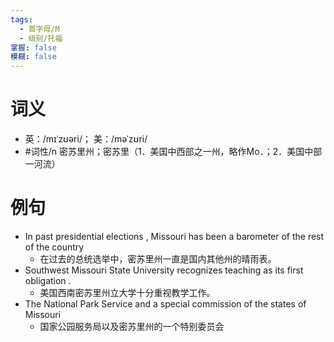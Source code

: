 ```yaml
---
tags:
  - 首字母/M
  - 级别/托福
掌握: false
模糊: false
---
```

# 词义
- 英：/mɪˈzʊəri/； 美：/məˈzʊri/
- #词性/n  密苏里州；密苏里（1．美国中西部之一州，略作Mo．；2．美国中部一河流）
# 例句
- In past presidential elections , Missouri has been a barometer of the rest of the country
	- 在过去的总统选举中，密苏里州一直是国内其他州的晴雨表。
- Southwest Missouri State University recognizes teaching as its first obligation .
	- 美国西南密苏里州立大学十分重视教学工作。
- The National Park Service and a special commission of the states of Missouri
	- 国家公园服务局以及密苏里州的一个特别委员会
